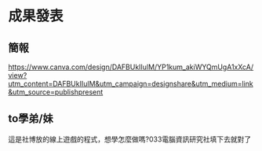 # 成果發表

## 簡報
https://www.canva.com/design/DAFBUkIIulM/YP1kum_akiWYQmUgA1xXcA/view?utm_content=DAFBUkIIulM&utm_campaign=designshare&utm_medium=link&utm_source=publishpresent
## to學弟/妹
這是社博放的線上遊戲的程式，想學怎麼做嗎?033電腦資訊研究社填下去就對了
